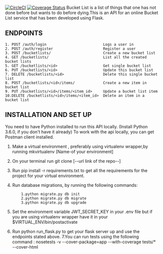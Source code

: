 [![CircleCI](https://circleci.com/gh/karendi/BucketListApi/tree/develop.svg?style=svg)](https://circleci.com/gh/karendi/BucketListApi/tree/develop)
[![Coverage Status](https://coveralls.io/repos/github/karendi/BucketListApi/badge.svg?branch=develop)](https://coveralls.io/github/karendi/BucketListApi?branch=develop)
Bucket List is a list of things that one has not done before but wants to do before dying.This is
an API for an online Bucket List service that has been developed using Flask.


ENDPOINTS
------------------------------------------------------------------------------
    1. POST /auth/login                          Logs a user in
    2. POST /auth/register                       Register a user
    3. POST /bucketlists/                        Create a new bucket list
    4. GET /bucketlists/                         List all the created bucket lists
    5. GET /bucketlists/<id>                     Get single bucket list
    6. PUT /bucketlists/<id>                     Update this bucket list
    7. DELETE /bucketlists/<id>                  Delete this single bucket list
    8. POST /bucketlists/<id>/items/             Create a new item in bucket list
    9. PUT /bucketlists/<id>/items/<item_id>     Update a bucket list item
    10.DELETE /bucketlists/<id>/items/<item_id>  Delete an item in a bucket list


INSTALLATION AND SET UP
----------------------------------------------------------------------------------

You need to have Python installed to run this API locally.
(Install Python 3.6.0, if you don't have it already)
To work with the api locally, you can get Postman client installed.

1. Make a virtual environment , preferably using virtualenv wrapper,by running mkvirtualenv [Name-of your environment] 
2. On your terminal run git clone [--url link of the repo--]
3. Run pip install -r requirements.txt to get all the requirements for the project for your virtual environment.
4. Run database migrations, by running the following commands:

           1.python migrate.py db init
           2.python migrate.py db migrate
           3.python migrate.py db upgrade

5. Set the environment variable JWT_SECRET_KEY in your .env file but if you are using virtualenv wrapper have it in your
$VIRTUAL_ENV/bin/postactivate
6. Run python run_flask.py to get your flask server up and use the endpoints stated above.
7.You can run tests using the following command : nosetests -v --cover-package=app  --with-coverage tests/* --cover-html

